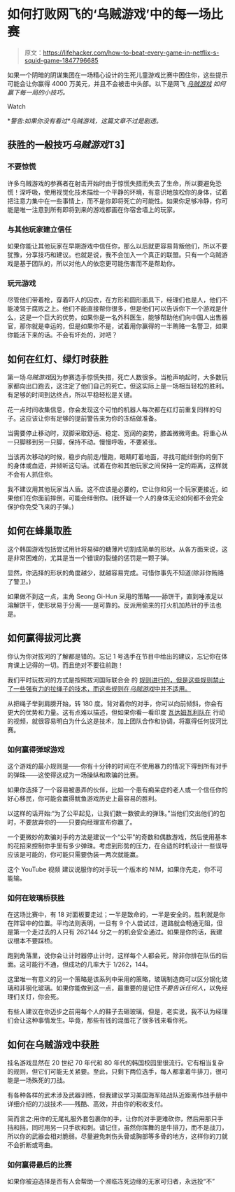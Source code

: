 # 如何打败网飞的‘乌贼游戏’中的每一场比赛

> 原文：<https://lifehacker.com/how-to-beat-every-game-in-netflix-s-squid-game-1847796685>

如果一个阴暗的阴谋集团在一场精心设计的生死儿童游戏比赛中困住你，这些提示可能会让你赢得 4000 万美元，并且不会被击中头部。以下是网飞 [*乌贼游戏*](https://www.netflix.com/title/81040344) *如何赢下每一局的小技巧。*

Watch

**警告:如果你没有看过*乌贼游戏，*这篇文章不过是剧透。**

## **获胜的一般技巧*乌贼游戏*T3】**

### **不要惊慌**

许多乌贼游戏的参赛者在射击开始时由于惊慌失措而失去了生命，所以要避免恐慌！深呼吸，使用视觉化技术描绘一个平静的环境，有意识地放松你的身体，试着把注意力集中在一些事情上，而不是你即将死亡的可能性。如果你足够冷静，你可能是唯一注意到所有即将到来的游戏都画在你宿舍墙上的玩家。

### **与其他玩家建立信任**

如果你能让其他玩家在早期游戏中信任你，那么以后就更容易背叛他们，所以不要犹豫，分享技巧和建议。也就是说，我不会加入一个真正的联盟。只有一个乌贼游戏是基于团队的，所以对他人的依恋更可能伤害而不是帮助你。

### 玩元游戏

尽管他们带着枪，穿着吓人的囚衣，在方形和圆形面具下，经理们也是人，他们不能凌驾于腐败之上。他们不能直接帮你很多，但是他们可以告诉你下一个游戏是什么，这是一个巨大的优势。如果你是一名外科医生，能够帮助他们向中国人出售器官，那你就是幸运的，但是如果你不是，试着用你赢得的一半贿赂一名警卫，如果你能活下来的话。不会有坏处的，对吧？

## 如何在红灯、绿灯时获胜

第一场*乌贼游戏*因为参赛选手惊慌失措，死亡人数很多。当枪声响起时，大多数玩家都向出口跑去，这注定了他们自己的死亡。但这实际上是一场相当轻松的胜利。有足够的时间到达终点，所以平稳轻松是关键。

花一点时间收集信息，你会发现这个可怕的机器人每次都在红灯前重复同样的句子。这应该让你有足够的提前警告来为你的冻结做准备。

当需要停止移动时，双脚采取舒适、稳定、宽阔的姿势，膝盖微微弯曲。将重心从一只脚移到另一只脚，保持不动。慢慢呼吸，不要紧张。

当该再次移动的时候，稳步向前走/慢跑，眼睛盯着地面，寻找可能绊倒你的倒下的身体或血迹，并倾听这句话。试着在你和其他玩家之间保持一定的距离，这样就不会有人抓住你。

我不建议用其他玩家当人盾。这不应该是必要的，它让你和另一个玩家更接近，如果他们在你面前摔倒，可能会绊倒你。(我怀疑一个人的身体无论如何都不会完全保护你免受飞来的子弹。)

## 如何在蜂巢取胜

这个韩国游戏包括尝试用针将易碎的糖薄片切割成简单的形状。从各方面来说，这是非常困难的，尤其是当一个错误的裂缝的惩罚是一颗子弹。

显然，你选择的形状的角度越少，就越容易完成。可惜你事先不知道(除非你贿赂了警卫。)

如果做不到这一点，主角 Seong Gi-Hun 采用的策略——舔饼干，直到唾液足以溶解饼干，使形状易于分离——是可靠的。反派用偷来的打火机加热针的手法也是。

## 如何赢得拔河比赛

你认为你对拔河的了解都是错的。忘记 1 号选手在节目中给出的建议，忘记你在体育课上记得的一切。而且绝对不要往前跑！

我们平时玩拔河的方式是按照拔河国际联合会 的 [规则进行的，但是这些规则禁止了一些强有力的拉绳子的技术，而这些规则在*乌贼游戏*中并不适用。](https://tugofwar-twif.org/wp-content/uploads/2021/04/2021-TWIF-Rules-Manual-final.pdf)

从把绳子举到肩膀开始，转 180 度。背对着你的对手，你可以向前倾斜，你会有更大的优势和力量。这有点难以描述，但如果你看一看印度 [瓦达姆瓦利队在](https://www.youtube.com/watch?v=K8uTv8fUmUo) 行动的视频，就很容易明白为什么这是技术，加上团队合作和协调，将赢得任何拔河比赛。

### **如何赢得弹球游戏**

这个游戏的最小规则是——你有十分钟的时间在不使用暴力的情况下得到所有对手的弹珠——这使得这成为一场操纵和欺骗的比赛。

如果你选择了一个容易被愚弄的伙伴，比如一个患有痴呆症的老人或一个信任你的好心移民，你可能会赢得鱿鱼游戏历史上最容易的胜利。

以这样的话开始:“为了公平起见，让我们数一数彼此的弹珠。”当他们交出他们的包时，不要放弃你的——只要向经理宣布你赢了。

一个更微妙的欺骗对手的方法是建议一个“公平”的奇数和偶数游戏，然后使用基本的花招来控制你手里有多少弹珠。考虑到形势的压力，在合适的时机设计一些误导应该是可能的，你可能只需要伪装一两次就能赢。

这个 YouTube 视频 建议说服你的对手玩一个版本的 NIM，如果你先走，你不可能输。

### **如何在玻璃桥获胜**

在这场比赛中，有 18 对面板要走过；一半是致命的，一半是安全的。胜利就是你在阵容中的位置。平均法则表明，一旦有 9 个人尝试过，道路就会畅通无阻，但是第一个走过去的人只有 262144 分之一的机会安全通过。如果是你的话，我建议根本不要踩桥。

跑到角落里，说你会让计时器停止计时，这样每个人都会死，除非你排在队伍的后面。这可能行不通，但成功的几率大于 1/262，144。

这里唯一有意义的另一个策略是该系列中采用的策略，玻璃制造商可以区分钢化玻璃和非钢化玻璃。如果你能做到这一点，最重要的是记住*不要告诉任何人*，以免经理们关灯，你会死。

有些人建议在你迈步之前用每个人的鞋子去砸玻璃，但是，老实说，我不认为经理们会让这种事情发生。毕竟，那些有钱的混蛋花了很多钱来看你死。

## 如何在乌贼游戏中获胜

挂名游戏显然在 20 世纪 70 年代和 80 年代的韩国校园里很流行。它有相当复杂的规则，但它们可能无关紧要。至此，只剩下两位选手，每人都拿着牛排刀，很可能是一场殊死的刀战。

有各种各样的武术涉及武器训练，但我建议学习美国海军陆战队近距离作战手册中详细介绍的刀战技术——残酷、高效，并由你的税收支付。

简而言之:用你的无尾礼服外套包裹你的手，让你的对手更难砍你，然后用那只手挡和挡，同时用另一只手砍和刺。请记住，虽然你挥舞的是牛排刀，而不是战刀，所以你的武器会相对脆弱。尽量避免刺伤头骨或胸部等多骨的地方，这样你的刀就不会折断或弯曲。

### 如何赢得最后的比赛

如果你被迫选择是否有人会帮助一个濒临冻死边缘的无家可归者，永远投“不”